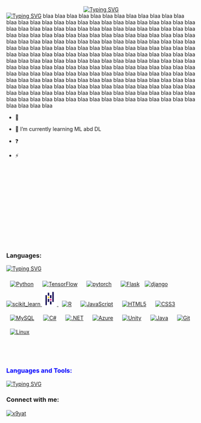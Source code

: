 

<div align="center">
  <a href="https://github.com/A-F-F-A"><img src="https://readme-typing-svg.demolab.com?font=Fira+Code&pause=1000&color=28C3B1&width=435&height=30&lines=Hi,+I'm+Abdulaziz+F.+F.+Almalki" alt="Typing SVG" />
</div>
<a href="https://git.io/typing-svg"><img src="https://readme-typing-svg.demolab.com?font=Fira+Code&duration=1000&pause=1000&color=28C3B1&multiline=true&width=990&height=20&lines=-+-+-+-------+-+-+----------+-+-+-+------+-+-+----------+-+-+-----+-+-+------------" alt="Typing SVG" /></a>
blaa blaa blaa blaa blaa blaa blaa blaa blaa blaa blaa blaa blaa blaa blaa blaa blaa blaa blaa blaa blaa blaa blaa blaa blaa blaa blaa blaa blaa blaa blaa blaa blaa blaa blaa blaa blaa blaa blaa blaa blaa blaa blaa blaa blaa blaa blaa blaa blaa blaa blaa blaa blaa blaa blaa blaa blaa blaa blaa blaa blaa blaa blaa blaa blaa blaa blaa blaa blaa blaa blaa blaa blaa blaa blaa blaa blaa blaa blaa blaa blaa blaa blaa blaa blaa blaa blaa blaa blaa blaa blaa blaa blaa blaa blaa blaa blaa blaa blaa blaa blaa blaa blaa blaa blaa blaa blaa blaa blaa blaa blaa blaa blaa blaa blaa blaa blaa blaa blaa blaa blaa blaa blaa blaa blaa blaa blaa blaa blaa blaa blaa blaa blaa blaa blaa blaa blaa blaa blaa blaa blaa blaa blaa blaa blaa blaa blaa blaa blaa blaa blaa blaa blaa blaa blaa blaa blaa blaa blaa blaa blaa blaa blaa blaa blaa blaa blaa blaa blaa blaa blaa blaa blaa blaa blaa blaa blaa blaa blaa blaa blaa blaa blaa blaa blaa blaa blaa blaa blaa blaa blaa blaa blaa blaa blaa blaa blaa blaa blaa blaa blaa blaa blaa blaa blaa blaa blaa blaa blaa blaa blaa blaa blaa blaa blaa blaa blaa blaa blaa blaa blaa blaa blaa blaa


- 🔭 
 - 🌱 I’m currently learning ML abd DL
  
  
 - ❓ 
  
  
 - ⚡ 

<br/>
<br/>
<br/>
<br/>
<br/>
<br/>
<br/>
<br/>
<br/>
<br/>
<br/>
<br/>
    
### Languages: 
<a href="https://git.io/typing-svg"><img src="https://readme-typing-svg.demolab.com?font=Fira+Code&duration=1000&pause=1000&color=28C3B1&multiline=true&width=990&height=20&lines=-+-+-+-------+-+-+----------+-+-+-+------+-+-+----------+-+-+-----+-+-+------------" alt="Typing SVG" /></a>
<div align="left">
  <a href="https://www.python.org/" target="_blank"><img style="margin: 10px" src="https://profilinator.rishav.dev/skills-assets/python-original.svg" alt="Python" height="40" /></a>
  <a href="https://www.tensorflow.org/" target="_blank"><img style="margin: 10px" src="https://profilinator.rishav.dev/skills-assets/tensorflow-icon.svg" alt="TensorFlow" height="40" /></a>
  <a href="https://pytorch.org/" target="_blank"><img style="margin: 10px" src="https://profilinator.rishav.dev/skills-assets/pytorch-icon.svg" alt="pytorch" height="40" /></a>  
  <a href="https://flask.palletsprojects.com/" target="_blank"><img style="margin: 10px" src="https://profilinator.rishav.dev/skills-assets/flask.png" alt="Flask" height="40" /></a>  
  <a href="https://www.djangoproject.com/" target="_blank" rel="noreferrer"> <img src="https://cdn.worldvectorlogo.com/logos/django.svg" alt="django" width="40" height="40"/> </a> 
  <a href="https://scikit-learn.org/" target="_blank" rel="noreferrer"> <img src="https://upload.wikimedia.org/wikipedia/commons/0/05/Scikit_learn_logo_small.svg" alt="scikit_learn" width="40" height="40"/> </a> 
  <a href="https://pandas.pydata.org/" target="_blank" rel="noreferrer"> <img src="https://raw.githubusercontent.com/devicons/devicon/2ae2a900d2f041da66e950e4d48052658d850630/icons/pandas/pandas-original.svg" alt="pandas" width="40" height="40"/> </a>
  <a href="https://www.r-project.org/" target="_blank"><img style="margin: 10px" src="https://profilinator.rishav.dev/skills-assets/r.svg" alt="R" height="40" /></a>  
  <a href="https://www.javascript.com/" target="_blank"><img style="margin: 10px" src="https://profilinator.rishav.dev/skills-assets/javascript-original.svg" alt="JavaScript" height="40" /></a>  
  <a href="https://en.wikipedia.org/wiki/HTML5" target="_blank"><img style="margin: 10px" src="https://profilinator.rishav.dev/skills-assets/html5-original-wordmark.svg" alt="HTML5" height="40" /></a>  
  <a href="https://www.w3schools.com/css/" target="_blank"><img style="margin: 10px" src="https://profilinator.rishav.dev/skills-assets/css3-original-wordmark.svg" alt="CSS3" height="40" /></a>  
  <a href="https://www.mysql.com/" target="_blank"><img style="margin: 10px" src="https://profilinator.rishav.dev/skills-assets/mysql-original-wordmark.svg" alt="MySQL" height="40" /></a>  
  <a href="https://docs.microsoft.com/en-us/dotnet/csharp/" target="_blank"><img style="margin: 10px" src="https://profilinator.rishav.dev/skills-assets/csharp-original.svg" alt="C#" height="40" /></a>  
  <a href="https://dotnet.microsoft.com/download/dotnet-framework" target="_blank"><img style="margin: 10px" src="https://profilinator.rishav.dev/skills-assets/dot-net-original-wordmark.svg" alt=".NET" height="40" /></a>
  <a href="https://azure.microsoft.com/en-in/" target="_blank"><img style="margin: 10px" src="https://profilinator.rishav.dev/skills-assets/microsoft_azure-icon.svg" alt="Azure" height="40" /></a>  
  <a href="https://unity.com/" target="_blank"><img style="margin: 10px" src="https://profilinator.rishav.dev/skills-assets/unity.png" alt="Unity" height="40" /></a>  
  <a href="https://www.java.com/" target="_blank"><img style="margin: 10px" src="https://profilinator.rishav.dev/skills-assets/java-original-wordmark.svg" alt="Java" height="40" /></a>  
  <a href="https://github.com/" target="_blank"><img style="margin: 10px" src="https://profilinator.rishav.dev/skills-assets/git-scm-icon.svg" alt="Git" height="40" /></a>  
  <a href="https://www.linux.org/" target="_blank"><img style="margin: 10px" src="https://profilinator.rishav.dev/skills-assets/linux-original.svg" alt="Linux" height="40" /></a>  
</div>

<br/>
<br/>
<br/>
<h3 align="left" style="color: blue">Languages and Tools:</h3>
<a href="https://git.io/typing-svg"><img src="https://readme-typing-svg.demolab.com?font=Fira+Code&duration=1000&pause=1000&color=28C3B1&multiline=true&width=990&height=20&lines=-+-+-+-------+-+-+----------+-+-+-+------+-+-+----------+-+-+-----+-+-+------------" alt="Typing SVG" /></a>

<h3 align="left">Connect with me:</h3>
<p align="left">
<a href="https://twitter.com/x9yat" target="blank"><img align="center" src="https://raw.githubusercontent.com/rahuldkjain/github-profile-readme-generator/master/src/images/icons/Social/twitter.svg" alt="x9yat" height="30" width="40" /></a>
</p>






